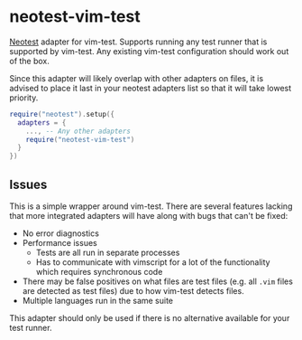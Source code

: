 # neotest-vim-test

[Neotest](https://github.com/rcarriga/neotest) adapter for vim-test.
Supports running any test runner that is supported by vim-test.
Any existing vim-test configuration should work out of the box.

Since this adapter will likely overlap with other adapters on files, it is advised to place it last in your neotest adapters list so that it will take lowest priority.

```lua
require("neotest").setup({
  adapters = {
    ..., -- Any other adapters
    require("neotest-vim-test")
  }
})
```

## Issues

This is a simple wrapper around vim-test.
There are several features lacking that more integrated adapters will have along with bugs that can't be fixed:

- No error diagnostics
- Performance issues
  - Tests are all run in separate processes
  - Has to communicate with vimscript for a lot of the functionality which requires synchronous code
- There may be false positives on what files are test files (e.g. all `.vim` files are detected as test files) due to how vim-test detects files.
- Multiple languages run in the same suite

This adapter should only be used if there is no alternative available for your test runner.
